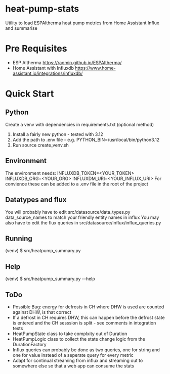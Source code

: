 # heat-pump-stats
Utility to load ESPAltherma heat pump metrics from Home Assistant Influx and summarise

# Pre Requisites
- ESP Altherma https://raomin.github.io/ESPAltherma/
- Home Assistant with Influxdb https://www.home-assistant.io/integrations/influxdb/

# Quick Start

## Python
Create a venv with dependencies in requirements.txt (optional method)
1. Install a fairly new python - tested with 3.12
2. Add the path to .env file - e.g. PYTHON_BIN=/usr/local/bin/python3.12
3. Run source create_venv.sh

## Environment
The environment needs:
INFLUXDB_TOKEN=<YOUR_TOKEN>
INFLUXDB_ORG=<YOUR_ORG>
INFLUXDM_URI=<YOUR_INFLUX_URI>
For convience these can be added to a .env file in the root of the project

## Datatypes and flux
You will probably have to edit src/datasource/data_types.py data_source_names to match your friendly entity names in influx
You may also have to edit the flux queries in src/datasource/influx/influx_queries.py 

## Running
(venv) $ src/heatpump_summary.py

## Help
(venv) $ src/heatpump_summary.py --help

## ToDo

- Possible Bug: energy for defrosts in CH where DHW is used are counted against DHW, is that correct
- If a defrost in CH requires DHW, this can happen before the defrost state is entered and the CH sesssion is split - see comments in integration tests
- HeatPumpState class to take complxity out of Duration
- HeatPumpLogic class to collect the state change logic from the DurationFactory
- Influx queries can probably be done as two queries, one for string and one for value instead of a seperate query for every metric
- Adapt for continual streaming from influx and streaming out to somewhere else so that a web app can consume the stats
